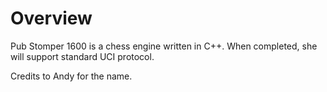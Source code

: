 # Overview
Pub Stomper 1600 is a chess engine written in C++. When completed, she will support standard UCI protocol.

Credits to Andy for the name.
